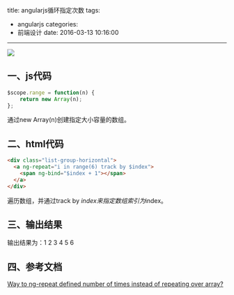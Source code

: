 title: angularjs循环指定次数
tags:
  - angularjs
categories:
  - 前端设计
date: 2016-03-13 10:16:00
---

<img src="/asserts/images/logo/angularjs.png" class="img-logo img-center" />


## 一、js代码
``` javascript
$scope.range = function(n) {
    return new Array(n);
};
```
通过new Array(n)创建指定大小容量的数组。


## 二、html代码
``` html
<div class="list-group-horizontal">
  <a ng-repeat="i in range(6) track by $index">
	<span ng-bind="$index + 1"></span>
  </a>
</div>
```

遍历数组，并通过track by $index来指定数组索引为$index。


## 三、输出结果
输出结果为：1 2 3 4 5 6


## 四、参考文档
[Way to ng-repeat defined number of times instead of repeating over array?](http://stackoverflow.com/questions/16824853/way-to-ng-repeat-defined-number-of-times-instead-of-repeating-over-array)
